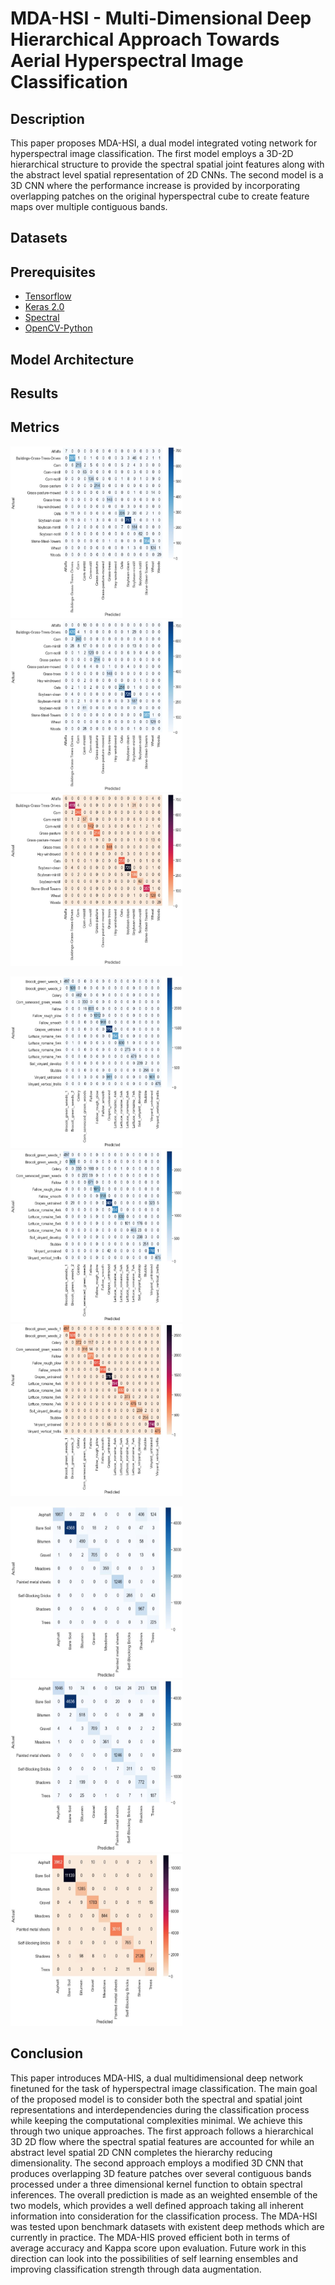 # MDA-HSI - Multi-Dimensional Deep Hierarchical Approach Towards Aerial Hyperspectral Image Classification

## Description 

This paper proposes MDA-HSI, a dual model integrated voting network for hyperspectral image classification. The first model employs a 3D-2D hierarchical structure to provide the spectral spatial joint features along with the abstract level spatial representation of 2D CNNs. The second model is a 3D CNN where the performance increase is provided by incorporating overlapping patches on the original hyperspectral cube to create feature maps over multiple contiguous bands.

## Datasets

## Prerequisites

- [Tensorflow](https://github.com/tensorflow/tensorflow)
- [Keras 2.0](https://github.com/fchollet/keras)
- [Spectral](https://github.com/spectralpython/spectral)
- [OpenCV-Python](https://github.com/opencv/opencv)

## Model Architecture

## Results

## Metrics



<img src="metrics/IP/IP_CM1.JPG" width="275" height="275"/> <img src="metrics/IP/IP_CM2.JPG" width="275" height="275"/> <img src="metrics/IP/IP_CM_ENSEMBLE.JPG" width="275" height="275"/>


<img src="metrics/SA/SA_CM1.JPG" width="275" height="275"/> <img src="metrics/SA/SA_CM2.JPG" width="275" height="275"/> <img src="metrics/SA/SA_CM_ENSEMBLE.JPG" width="275" height="275"/>


<img src="metrics/PU/PU_CM1.JPG" width="275" height="275"/> <img src="metrics/PU/PU_CM2.JPG" width="275" height="275"/> <img src="metrics/PU/PU_CM_ENSEMBLE.JPG" width="275" height="275"/>

## Conclusion

This paper introduces MDA-HIS, a dual multidimensional deep network finetuned for the task of hyperspectral image classification. The main goal of the proposed model is to consider both the spectral and spatial joint representations and interdependencies during the classification process while keeping the computational complexities minimal. We achieve this through two unique approaches. The first approach follows a hierarchical 3D 2D flow where the spectral spatial features are accounted for while an abstract level spatial 2D CNN completes the hierarchy reducing dimensionality. The second approach employs a modified 3D CNN that produces overlapping 3D feature patches over several contiguous bands processed under a three dimensional kernel function to obtain spectral inferences. The overall prediction is made as an weighted ensemble of the two models, which provides a well
defined approach taking all inherent information into consideration for the classification process. The MDA-HSI was tested upon benchmark datasets with existent deep methods which are currently in practice. The MDA-HIS proved efficient both in terms of average accuracy and Kappa score upon evaluation. Future work in this direction can look into the possibilities of self learning ensembles and improving classification strength through data augmentation.
